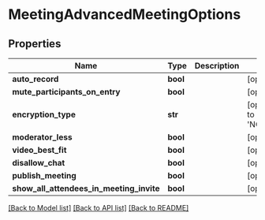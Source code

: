 # MeetingAdvancedMeetingOptions

## Properties
Name | Type | Description | Notes
------------ | ------------- | ------------- | -------------
**auto_record** | **bool** |  | [optional] 
**mute_participants_on_entry** | **bool** |  | [optional] 
**encryption_type** | **str** |  | [optional] [default to 'NO_ENCRYPTION']
**moderator_less** | **bool** |  | [optional] 
**video_best_fit** | **bool** |  | [optional] 
**disallow_chat** | **bool** |  | [optional] 
**publish_meeting** | **bool** |  | [optional] 
**show_all_attendees_in_meeting_invite** | **bool** |  | [optional] 

[[Back to Model list]](../README.md#documentation-for-models) [[Back to API list]](../README.md#documentation-for-api-endpoints) [[Back to README]](../README.md)


